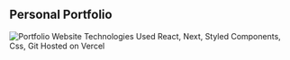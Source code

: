 ## Personal Portfolio
![Portfolio Website](https://i.ibb.co/WgPMpts/image.png)
Technologies Used
React, Next, Styled Components, Css, Git
Hosted on Vercel
